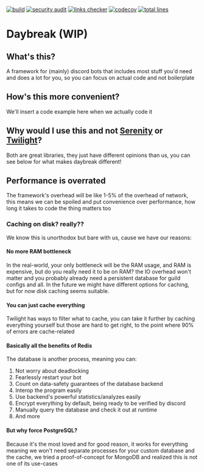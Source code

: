 [![build](https://github.com/gaybreak/daybreak/actions/workflows/build.yml/badge.svg)](https://github.com/gaybreak/daybreak/actions/workflows/build.yml)
[![security audit](https://github.com/gaybreak/daybreak/actions/workflows/security-audit.yml/badge.svg)](https://github.com/gaybreak/daybreak/actions/workflows/security-audit.yml)
[![links checker](https://github.com/gaybreak/daybreak/actions/workflows/links-check.yml/badge.svg)](https://github.com/gaybreak/daybreak/actions/workflows/links-check.yml)
[![codecov](https://codecov.io/gh/gaybreak/daybreak/branch/main/graph/badge.svg?token=9RGNQ7T3KJ)](https://codecov.io/gh/gaybreak/daybreak)
[![total lines](https://tokei.rs/b1/github/gaybreak/daybreak)](https://github.com/gaybreak/daybreak)

# Daybreak (WIP)

<!-- add crates.io, docs.rs and discord server invite buttons here -->

## What's this?

A framework for (mainly) discord bots that includes most stuff you'd need and
does a lot for you, so you can focus on actual code and not boilerplate

## How's this more convenient?

We'll insert a code example here when we actually code it

## Why would I use this and not [Serenity] or [Twilight]?

[Serenity]: https://github.com/serenity-rs/serenity
[Twilight]: https://github.com/twilight-rs/twilight

Both are great libraries, they just have different opinions than us, you can see
below for what makes daybreak different!

## Performance is overrated

The framework's overhead will be like 1-5% of the overhead of network, this means
we can be spoiled and put convenience over performance, how long it takes to code
the thing matters too

### Caching on disk? really??

We know this is unorthodox but bare with us, cause we have our reasons:

#### No more RAM bottleneck

In the real-world, your only bottleneck will be the RAM usage, and RAM is
expensive, but do you really need it to be on RAM? the IO overhead won't matter
and you probably already need a persistent database for guild configs and all.
In the future we might have different options for caching, but for now disk
caching seems suitable.

#### You can just cache everything

Twilight has ways to filter what to cache, you can take it further by caching
everything yourself but those are hard to get right, to the point where 90% of
errors are cache-related

#### Basically all the benefits of Redis

The database is another process, meaning you can:

1. Not worry about deadlocking
2. Fearlessly restart your bot
3. Count on data-safety guarantees of the database backend
4. Interop the program easily
5. Use backend's powerful statistics/analyzes easily
6. Encrypt everything by default, being ready to be verified by discord
7. Manually query the database and check it out at runtime
8. And more

#### But why force PostgreSQL?

Because it's the most loved and for good reason, it works for everything
meaning we won't need separate processes for your custom database and the cache,
we tried a proof-of-concept for MongoDB and realized this is not one of its use-cases

